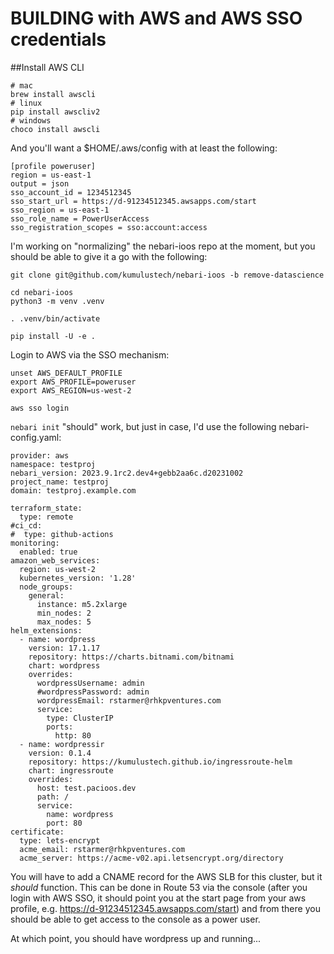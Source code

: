 # BUILDING with AWS and AWS SSO credentials

##Install AWS CLI

```
# mac
brew install awscli
# linux
pip install awscliv2
# windows
choco install awscli
```

And you'll want a $HOME/.aws/config with at least the following:  
  
```  
[profile poweruser]  
region = us-east-1  
output = json
sso_account_id = 1234512345
sso_start_url = https://d-91234512345.awsapps.com/start  
sso_region = us-east-1  
sso_role_name = PowerUserAccess  
sso_registration_scopes = sso:account:access  
```  
  
I'm working on "normalizing" the nebari-ioos repo at the moment, but you should be able to give it a go with the following:  

```
git clone git@github.com/kumulustech/nebari-ioos -b remove-datascience

cd nebari-ioos  
python3 -m venv .venv

. .venv/bin/activate

pip install -U -e .

```

  

Login to AWS via the SSO mechanism:  
  
```
unset AWS_DEFAULT_PROFILE
export AWS_PROFILE=poweruser
export AWS_REGION=us-west-2

aws sso login
```

  

`nebari init` "should" work, but just in case, I'd use the following nebari-config.yaml:

  

```
provider: aws  
namespace: testproj  
nebari_version: 2023.9.1rc2.dev4+gebb2aa6c.d20231002  
project_name: testproj  
domain: testproj.example.com

terraform_state:  
  type: remote  
#ci_cd:  
#  type: github-actions  
monitoring:  
  enabled: true  
amazon_web_services:  
  region: us-west-2  
  kubernetes_version: '1.28'  
  node_groups:  
    general:  
      instance: m5.2xlarge  
      min_nodes: 2  
      max_nodes: 5  
helm_extensions:  
  - name: wordpress  
    version: 17.1.17  
    repository: https://charts.bitnami.com/bitnami  
    chart: wordpress  
    overrides:  
      wordpressUsername: admin  
      #wordpressPassword: admin  
      wordpressEmail: rstarmer@rhkpventures.com  
      service:  
        type: ClusterIP  
        ports:  
          http: 80  
  - name: wordpressir  
    version: 0.1.4  
    repository: https://kumulustech.github.io/ingressroute-helm  
    chart: ingressroute  
    overrides:  
      host: test.pacioos.dev  
      path: /  
      service:  
        name: wordpress  
        port: 80  
certificate:  
  type: lets-encrypt  
  acme_email: rstarmer@rhkpventures.com  
  acme_server: https://acme-v02.api.letsencrypt.org/directory  

```

You will have to add a CNAME record for the AWS SLB for this cluster, but it _should_ function.  This can be done in Route 53 via the console (after you login with AWS SSO, it should point you at the start page from your aws profile, e.g. https://d-91234512345.awsapps.com/start) and from there you should be able to get access to the console as a power user.
  
At which point, you should have wordpress up and running...
  
